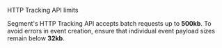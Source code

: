 <div class="premonition warning"><div class="fa fa-exclamation-circle"></div><div class="content"><p class="header">HTTP Tracking API limits</p><p>Segment's HTTP Tracking API accepts batch requests up to <strong>500kb</strong>. To avoid errors in event creation, ensure that individual event payload sizes remain below <strong>32kb</strong>.</p>


</div></div>